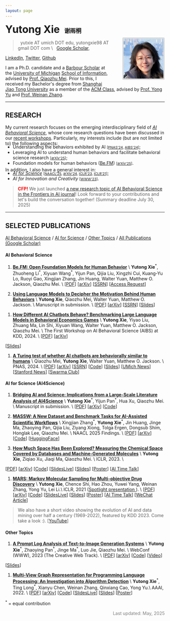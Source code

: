 ```yaml
---
layout: page
---
```


<img align="right" src="assets/img/IMG_4396.jpeg" style="margin-left:40px; margin-bottom:20px; margin-top:45px; border:4px solid #ddd;border-radius:4px; max-width:210px; width:25%; height:auto">

**<font size="6"> Yutong Xie </font> &nbsp; <font size="4"> 谢雨桐 </font>**

> <i class="fas fa-at"></i> &nbsp; yutxie AT umich DOT edu, 
yutongxie98 AT gmail DOT com \\
> <i class="fas fa-link"></i> &nbsp; 
[<i class="fas fa-graduation-cap"></i> Google Scholar](https://scholar.google.com/citations?hl=en&user=ZiKjIeMAAAAJ),
<!-- [<i class="fas fa-graduation-cap"></i> Semantic Scholar](https://www.semanticscholar.org/author/Yutong-Xie/3956514), -->
[<i class="fab fa-linkedin-in"></i> LinkedIn](https://www.linkedin.com/in/yutxie),
[<i class="fab fa-twitter"></i> Twitter](https://twitter.com/yutxie),
[<i class="fab fa-github"></i> Github](https://github.com/yutxie)

I am a Ph.D. candidate and a [Barbour Scholar](https://rackham.umich.edu/rackham-life/diversity-equity-and-inclusion/barbour-scholars/) at the [University of Michigan](https://umich.edu/) [School of Information](https://www.si.umich.edu), advised by [Prof. Qiaozhu Mei](http://www-personal.umich.edu/~qmei/). 
Prior to this, I received my Bachelor's degree from [Shanghai Jiao Tong University](https://www.sjtu.edu.cn/) as a member of the [ACM Class](https://acm.sjtu.edu.cn/home), advised by [Prof. Yong Yu](http://apex.sjtu.edu.cn/members/yyu) and [Prof. Weinan Zhang](http://wnzhang.net).

<!-- <span style="font-weight: bold; color: red;">I'm looking for tenure-track and postdoctoral positions that start Fall 2026! If my research aligns with your interest or you know of any relevant opportunities, I would be more than happy to get in touch :). Please find my</span> [**CV here**](https://drive.google.com/file/d/17HsrAQy3KGlnQOSLAHNBNzqU2rVOJ3hI/view?usp=sharing).  -->

---

## RESEARCH

My current research focuses on the emerging interdisciplinary field of [<em>AI Behavioral Science</em>](#ai-behavioral-science), whose core research questions have been discussed in our [recent workshops](https://ai-behavioral-science.github.io/). 
Particularly, my interests include (but are not limited to) the following aspects:
<ul style="margin-top: -20px;margin-bottom: -10px;">
<li>Understanding the behaviors exhibited by AI <span style="font-size:11px;">[<a href="https://www.pnas.org/doi/10.1073/pnas.2313925121">PNAS'24</a>, <a href="https://arxiv.org/abs/2412.12362">AIBS'24</a>]</span>; </li>
<li>Leveraging AI to understand human behaviors and facilitate behavioral science research <span style="font-size:11px;">[<a href="https://arxiv.org/abs/2503.15752">arXiv'25</a>]</span>; </li>
<!-- <li>Aligning AI with human behaviors, objectives, and values. </li> -->
<li>Foundation models for human behaviors (<a href="https://arxiv.org/abs/2505.23058">Be.FM</a>) <span style="font-size:11px;">[<a href="">arXiv'25</a>]</span>. </li>
</ul>
<!-- </p> -->

In addition, I also have a general interest in: 
<ul style="margin-top: -20px;margin-bottom: 15px;">
<li><a href="#ai-for-science-ai4science"><em>AI for Science</em></a>
<span style="font-size:11px;">[<a href="https://aclanthology.org/2025.findings-naacl.127/">NAACL'25</a>, 
<a href="https://arxiv.org/abs/2412.09628">arXiv'24</a>,
<a href="https://openreview.net/forum?id=Yo06F8kfMa1">ICLR'23</a>, 
<a href="https://openreview.net/forum?id=kHSu4ebxFXY">ICLR'21</a>]</span>; </li>
<li><em>AI for Innovation and Creativity</em>
<span style="font-size:11px;">[<a href="https://dl.acm.org/doi/abs/10.1145/3543507.3587430">WWW'23</a>]</span>. </li> 
</ul>

<!-- For undergraduate and master students who find my research interesting and would like to work with me, please feel free to reach out! -->

> <span style="font-weight: bold; color: red;">CFP! </span>
We just launched [a new research topic of AI Behavioral Science in the Frontiers in AI journal](https://www.frontiersin.org/research-topics/69861)! Look forward to your contributions and let's build the conversation together! (Summary deadline July 30, 2025)

---

## SELECTED PUBLICATIONS

[AI Behavioral Science](#ai-behavioral-science) / [AI for Science](#ai-for-science-ai4science) / [Other Topics](#other-topics) / [All Publications (Google Scholar)](https://scholar.google.com/citations?hl=en&user=ZiKjIeMAAAAJ&view_op=list_works&sortby=pubdate)

#### AI Behavioral Science

1. [**Be.FM: Open Foundation Models for Human Behavior**](https://arxiv.org/abs/2505.23058) \\
**Yutong Xie**<sup>\*</sup>, Zhuoheng Li<sup>\*</sup>, Xiyuan Wang<sup>\*</sup>, Yijun Pan, Qijia Liu, Xingzhi Cui, Kuang-Yu Lo, Ruoyi Gao, Xingjian Zhang, Jin Huang, Walter Yuan, Matthew O. Jackson, Qiaozhu Mei. \\
[[PDF](https://arxiv.org/pdf/2505.23058)\]
[[arXiv](https://arxiv.org/abs/2505.23058)\]
[[SSRN](https://papers.ssrn.com/sol3/papers.cfm?abstract_id=5274559)\]
[[Access Request](https://forms.gle/DAvxJYReqg7midQn9)\]

1. [**Using Language Models to Decipher the Motivation Behind Human Behaviors**](https://arxiv.org/abs/2503.15752) \\
**Yutong Xie**, Qiaozhu Mei, Walter Yuan, Matthew O. Jackson. \\
Manuscript in submission. \\
[[PDF](https://arxiv.org/pdf/2503.15752)\]
[[arXiv](https://arxiv.org/abs/2503.15752)\]
[[SSRN](https://papers.ssrn.com/sol3/papers.cfm?abstract_id=5185865)\]
[[Slides](https://drive.google.com/file/d/1si3lwqvA69tVEHREpxbgSjBjwQu-kxKa/view?usp=sharing)\]
<!-- [[Code]()\] -->

1. [**How Different AI Chatbots Behave? Benchmarking Large Language Models in Behavioral Economics Games**](https://arxiv.org/abs/2412.12362) \\
**Yutong Xie**, Yiyao Liu, Zhuang Ma, Lin Shi, Xiyuan Wang, Walter Yuan, Matthew O. Jackson, Qiaozhu Mei. \\
The First Workshop on AI Behavioral Science (AIBS) at KDD, 2024. \\
[[PDF](https://arxiv.org/pdf/2412.12362)\]
[[arXiv](https://arxiv.org/abs/2412.12362)\]
<!-- [[Code]()\] -->
[[Slides](https://drive.google.com/file/d/1-DahTc0Ps-X3jvgeEGev6BMBB7hrDZco/view?usp=sharing)\]

1. [**A Turing test of whether AI chatbots are behaviorally similar to humans**](https://www.pnas.org/doi/10.1073/pnas.2313925121) \\
Qiaozhu Mei, **Yutong Xie**, Walter Yuan, Matthew O. Jackson. \\
PNAS, 2024.  \\
[[PDF](https://www.pnas.org/doi/epdf/10.1073/pnas.2313925121)\]
[[arXiv](https://arxiv.org/abs/2312.00798)\]
[[SSRN](https://papers.ssrn.com/sol3/papers.cfm?abstract_id=4637354)\]
[[Code](https://github.com/yutxie/ChatGPT-Behavioral)\] 
[[Slides](https://drive.google.com/file/d/1eGOXTJ49IEMtNqoWNpN4M4Dtn_DzkxaH/view?usp=sharing)\]
[[UMich News](https://news.umich.edu/chatgpt-acts-more-altruistically-cooperatively-than-humans/)\] 
[[Stanford News](https://humsci.stanford.edu/feature/study-finds-chatgpts-latest-bot-behaves-humans-only-better)\] 
[[Swarma Club](https://pattern.swarma.org/study_group_issue/640)\]

#### AI for Science (AI4Science)

1. [**Bridging AI and Science: Implications from a Large-Scale Literature Analysis of AI4Science**](https://arxiv.org/abs/2412.09628) \\
**Yutong Xie**<sup>\*</sup>, Yijun Pan<sup>\*</sup>, Hua Xu, Qiaozhu Mei. \\
Manuscript in submission. \\
[[PDF](https://arxiv.org/pdf/2412.09628)\]
[[arXiv](https://arxiv.org/abs/2412.09628)\]
[[Code](https://github.com/charles-pyj/Bridging-AI-and-Science)\]

1. [**MASSW: A New Dataset and Benchmark Tasks for AI-Assisted Scientific Workflows**](https://aclanthology.org/2025.findings-naacl.127/) \\
Xingjian Zhang<sup>\*</sup>, **Yutong Xie**<sup>\*</sup>, Jin Huang, Jinge Ma, Zhaoying Pan, Qijia Liu, Ziyang Xiong, Tolga Ergen, Dongsub Shim, Honglak Lee, Qiaozhu Mei. \\
NAACL 2025 Findings. \\
[[PDF](https://aclanthology.org/2025.findings-naacl.127.pdf)\]
[[arXiv](https://arxiv.org/abs/2406.06357)\]
[[Code](https://github.com/xingjian-zhang/massw)\]
[[HuggingFace](https://huggingface.co/datasets/jimmyzxj/massw)\]

1. [**How Much Space Has Been Explored? Measuring the Chemical Space Covered by Databases and Machine-Generated Molecules**](https://openreview.net/forum?id=Yo06F8kfMa1) \\
**Yutong Xie**, Ziqiao Xu, Jiaqi Ma, Qiaozhu Mei. \\
ICLR, 2023. \\
<!-- AI for Science Workshop at ICML, 2022. \\ -->
[[PDF](https://openreview.net/pdf?id=Yo06F8kfMa1)\]
[[arXiv](https://arxiv.org/abs/2112.12542)\]
[[Code](https://github.com/yutxie/exploration-measures)\] 
[[SlidesLive](https://iclr.cc/virtual/2023/poster/11769)\] 
[[Slides](https://drive.google.com/file/d/15Jfl64W7-E_lb5-ecT8n5Qehv4mxEn3A/view?usp=sharing)\] 
[[Poster](https://iclr.cc/media/PosterPDFs/ICLR%202023/11769.png?t=1682437570.514978)\]
[[AI Time Talk](https://www.bilibili.com/video/BV12X4y1f7P7/?share_source=copy_web&vd_source=cc7b830a98543ee4bb061e90ba3cc4fd&t=1533)\] 

1. [**MARS: Markov Molecular Sampling for Multi-objective Drug Discovery**](https://openreview.net/forum?id=kHSu4ebxFXY) \\
**Yutong Xie**, Chence Shi, Hao Zhou, Yuwei Yang, Weinan Zhang, Yong Yu, Lei Li.\\
ICLR, 2021 (<a href="https://iclr.cc/virtual/2021/spotlight/3417">Spotlight presentation <i class="fas fa-video"></i> </a>). \\
[[PDF](https://openreview.net/pdf?id=kHSu4ebxFXY)\]
[[arXiv](https://arxiv.org/abs/2103.10432)\]
[[Code](https://github.com/yutxie/MARS)\] 
[[SlidesLive](https://iclr.cc/virtual/2021/spotlight/3417)\] 
[[Slides](https://drive.google.com/file/d/1vbdP1CjAuYj4eB9GX2-3uqmfgSqISIxD/view?usp=sharing)\] 
[[Poster](https://drive.google.com/file/d/1iCLBQ0RacNZhg0bUIVYaKfPemmWK7Jqc/view?usp=sharing)\] 
[[AI Time Talk](https://www.bilibili.com/video/BV1Eo4y1172a)\] 
[[WeChat Article](https://mp.weixin.qq.com/s/RfxKVF9nuG0_DkorTeWxJQ)\]

> We also have a short video showing the evolution of AI and data mining over half a century (1969-2022), featured by KDD 2023. Come take a look :). [[YouTube](https://www.youtube.com/watch?v=J0nB0uRRCo4)\]

#### Other Topics

1. [**A Prompt Log Analysis of Text-to-Image Generation Systems**](https://dl.acm.org/doi/abs/10.1145/3543507.3587430) \\
**Yutong Xie**<sup>\*</sup>, Zhaoying Pan<sup>\*</sup>, Jinge Ma<sup>\*</sup>, Luo Jie, Qiaozhu Mei. \\
WebConf (WWW), 2023 (The Creative Web Track). \\
[[PDF](https://dl.acm.org/doi/pdf/10.1145/3543507.3587430)\]
[[arXiv](https://arxiv.org/abs/2303.04587)\]
[[Code](https://github.com/zhaoyingpan/prompt_log_analysis)\] 
[[Video](https://youtu.be/D-N1_lwhNnk)\]
<!-- [[SlidesLive]()\]  -->
[[Slides](https://drive.google.com/file/d/1L0D7I0vdcfCSAQ9oB476i9N6mN6rC3ad/view?usp=sharing)\] 
<!-- [[Poster]()\] -->

1. [**Multi-View Graph Representation for Programming Language Processing: An Investigation into Algorithm Detection**](https://ojs.aaai.org/index.php/AAAI/article/view/20522) \\
**Yutong Xie**<sup>\*</sup>, Ting Long<sup>\*</sup>, Xianyu Chen, Weinan Zhang, Qinxiang Cao, Yong Yu.\\
AAAI, 2022. \\
[[PDF](https://ojs.aaai.org/index.php/AAAI/article/view/20522/20281)\]
[[arXiv](https://arxiv.org/abs/2202.12481)\]
[[Code](https://github.com/githubg0/mvg)\] 
[[SlidesLive](https://aaai-2022.virtualchair.net/poster_aaai928)\] 
[[Slides](https://drive.google.com/file/d/1vOYiwoyWEQ1K1aAH-6muqYIcyUiRGGlt/view?usp=sharing)\] 
[[Poster](https://drive.google.com/file/d/1hmtwlBr709esYcXHez99t09GkF55_WA0/view?usp=sharing)\] 


<sup>\*</sup> = equal contribution

<p style="color: grey; font-style: normal; text-align: right" >
Last updated: May, 2025 <br>